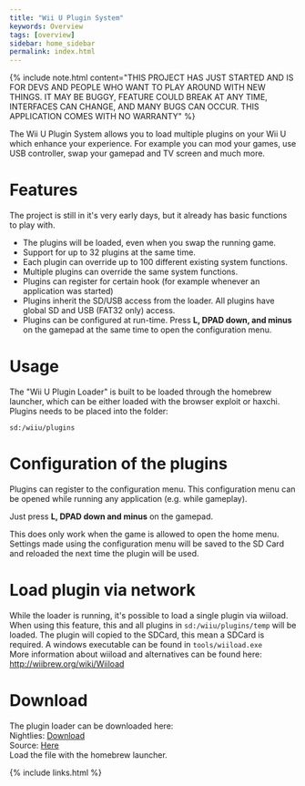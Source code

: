 ```yaml
---
title: "Wii U Plugin System"
keywords: Overview
tags: [overview]
sidebar: home_sidebar
permalink: index.html
---
```


{% include note.html content="THIS PROJECT HAS JUST STARTED AND IS FOR DEVS AND PEOPLE WHO WANT TO PLAY AROUND WITH NEW THINGS. IT MAY BE BUGGY, FEATURE COULD BREAK AT ANY TIME, INTERFACES CAN CHANGE, AND MANY BUGS CAN OCCUR. THIS APPLICATION COMES WITH NO WARRANTY" %}

The Wii U Plugin System allows you to load multiple plugins on your Wii U which enhance your experience. 
For example you can mod your games, use USB controller, swap your gamepad and TV screen and much more.

# Features

The project is still in it's very early days, but it already has basic functions to play with.

- The plugins will be loaded, even when you swap the running game.
- Support for up to 32 plugins at the same time.
- Each plugin can override up to 100 different existing system functions.
- Multiple plugins can override the same system functions.
- Plugins can register for certain hook (for example whenever an application was started)
- Plugins inherit the SD/USB access from the loader. All plugins have global SD and USB (FAT32 only) access.
- Plugins can be configured at run-time. Press **L, DPAD down, and minus** on the gamepad at the same time to open the configuration menu.

# Usage

The "Wii U Plugin Loader" is built to be loaded through the homebrew launcher, which can be either loaded with the browser exploit or haxchi.  
Plugins needs to be placed into the folder:

```
sd:/wiiu/plugins
```

# Configuration of the plugins
Plugins can register to the configuration menu.
This configuration menu can be opened while running any application (e.g. while gameplay).  

Just press **L, DPAD down and minus** on the gamepad.  

This does only work when the game is allowed to open the home menu.  
Settings made using the configuration menu will be saved to the SD Card and reloaded the next time the plugin will be used.

# Load plugin via network
While the loader is running, it's possible to load a single plugin via wiiload.  
When using this feature, this and all plugins in `sd:/wiiu/plugins/temp` will be loaded. The plugin will copied to the SDCard, this mean a SDCard is required.
A windows executable can be found in `tools/wiiload.exe`  
More information about wiiload and alternatives can be found here: http://wiibrew.org/wiki/Wiiload

# Download
The plugin loader can be downloaded here:  
Nightlies: [Download](https://github.com/Maschell/WiiUPluginSystem/releases)  
Source: [Here](https://github.com/Maschell/WiiUPluginSystem)  
Load the file with the homebrew launcher.

{% include links.html %}
